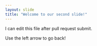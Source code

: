 ```yaml
---
layout: slide
title: "Welcome to our second slide!"
---
```

I can edit this file after pull request submit.

Use the left arrow to go back!
